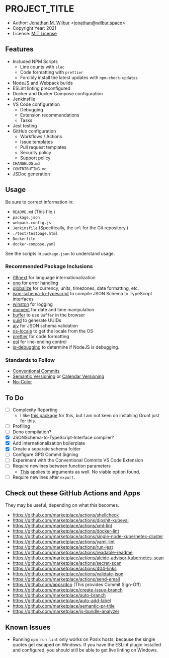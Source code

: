 # __PROJECT_TITLE__

* Author: [Jonathan M. Wilbur](https://github.com/JonathanWilbur) <[jonathan@wilbur.space](mailto:jonathan@wilbur.space)>
* Copyright Year: 2021
* License: [MIT License](https://mit-license.org/)

## Features

- Included NPM Scripts
  - Line counts with `sloc`
  - Code formatting with `prettier`
  - Forcibly install the latest updates with `npm-check-updates`
- NodeJS and Webpack builds
- ESLint linting preconfigured
- Docker and Docker Compose configuration
- Jenkinsfile
- VS Code configuration
  - Debugging
  - Extension recommendations
  - Tasks
- Jest testing
- GitHub configuration
  - Workflows / Actions
  - Issue templates
  - Pull request templates
  - Security policy
  - Support policy
- `CHANGELOG.md`
- `CONTRIBUTING.md`
- JSDoc generation

## Usage

Be sure to correct information in:

- `README.md` (This file.)
- `package.json`
- `webpack.config.js`
- `Jenkinsfile` (Specifically, the `url` for the Git repository.)
- `./test/testpage.html`
- `Dockerfile`
- `docker-compose.yaml`

See the scripts in `package.json` to understand usage.

### Recommended Package Inclusions

- [i18next](https://www.npmjs.com/package/i18next) for language internationalization
- [ono](https://www.npmjs.com/package/ono) for error handling
- [globalize](https://www.npmjs.com/package/globalize) for currency, units,
  timezones, date formatting, etc.
- [json-schema-to-typescript](https://www.npmjs.com/package/json-schema-to-typescript)
  to compile JSON Schema to TypeScript interfaces
- [winston](https://www.npmjs.com/package/winston) for logging
- [moment](https://www.npmjs.com/package/moment) for date and time manipulation
- [buffer](https://www.npmjs.com/package/buffer) to use `Buffer` in the browser
- [uuid](https://www.npmjs.com/package/uuid) to generate UUIDs
- [ajv](https://www.npmjs.com/package/ajv) for JSON schema validation
- [os-locale](https://www.npmjs.com/package/os-locale) to get the locale from the OS
- [prettier](https://www.npmjs.com/package/prettier) for code formatting
- [eol](https://www.npmjs.com/package/eol) for line-ending control
- [is-debugging](https://www.npmjs.com/package/is-debugging) to determine if NodeJS is debugging.

### Standards to Follow

- [Conventional Commits](https://www.conventionalcommits.org/en/v1.0.0/)
- [Semantic Versioning](https://semver.org/) or [Calendar Versioning](https://calver.org/)
- [No-Color](https://no-color.org/)

## To Do

- [ ] Complexity Reporting
  - I like [this package](https://www.npmjs.com/package/grunt-complexity) for
    this, but I am not keen on installing Grunt just for this.
- [ ] Profiling
- [ ] Deno compilation?
- [x] JSONSchema-to-TypeScript-Interface compiler?
- [x] Add internationalization boilerplate
- [x] Create a separate schema folder
- [ ] Configure GPG Commit Signing
- [ ] Experiment with the Conventional Commits VS Code Extension
- [ ] Require newlines between function parameters
  - [This](https://eslint.org/docs/rules/function-paren-newline) applies to arguments as well. No viable option found.
- [ ] Require newlines after `export`.

## Check out these GitHub Actions and Apps

They may be useful, depending on what this becomes.

- https://github.com/marketplace/actions/shellcheck
- https://github.com/marketplace/actions/dipshit-kubeval
- https://github.com/marketplace/actions/xml-lint
- https://github.com/marketplace/actions/docker-lint
- https://github.com/marketplace/actions/single-node-kubernetes-cluster
- https://github.com/marketplace/actions/yaml-lint
- https://github.com/marketplace/actions/run-jest
- https://github.com/marketplace/actions/readable-readme
- https://github.com/marketplace/actions/alcide-advisor-kubernetes-scan
- https://github.com/marketplace/actions/secret-scan
- https://github.com/marketplace/actions/404-links
- https://github.com/marketplace/actions/validate-json
- https://github.com/marketplace/actions/send-email
- https://github.com/apps/dco (This provides Commit Sign-Off)
- https://github.com/marketplace/create-issue-branch
- https://github.com/marketplace/auto-branch
- https://github.com/marketplace/auto-add-label
- https://github.com/marketplace/semantic-pr-title
- https://github.com/marketplace/js-bundle-analyzer

## Known Issues

- Running `npm run lint` only works on Posix hosts, because the single quotes
  get escaped on Windows. If you have the ESLint plugin installed and
  configured, you should still be able to get live linting on Windows.
